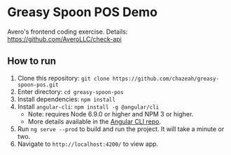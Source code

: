 # Greasy Spoon POS Demo
Avero's frontend coding exercise. Details:
https://github.com/AveroLLC/check-api

## How to run

1. Clone this repository: `git clone https://github.com/chazeah/greasy-spoon-pos.git`
2. Enter directory: `cd greasy-spoon-pos`
3. Install dependencies: `npm install`
4. Install `angular-cli`: `npm install -g @angular/cli`
    - Note: requires Node 6.9.0 or higher and NPM 3 or higher.
    - More details available in the [Angular CLI repo](https://github.com/angular/angular-cli).
5. Run `ng serve --prod` to build and run the project. It will take a minute or two.
6. Navigate to `http://localhost:4200/` to view app.
